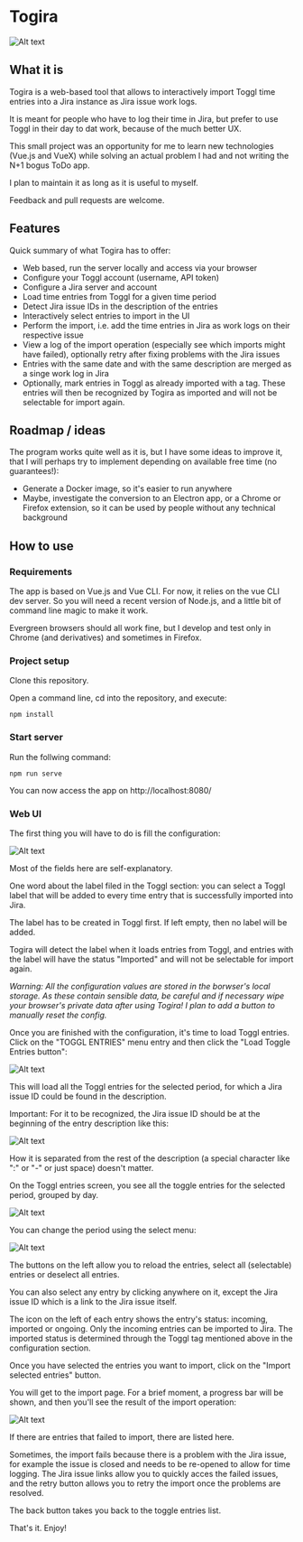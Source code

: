 # Togira

![Alt text](readme/screenshot_toggl_entries.png "Screenshot of the Toggl entries screen")

## What it is

Togira is a web-based tool that allows to interactively import Toggl time entries into a Jira instance as Jira issue work logs.

It is meant for people who have to log their time in Jira, but prefer to use Toggl in their day to dat work, because of the much better UX.

This small project was an opportunity for me to learn new technologies (Vue.js and VueX) while solving an actual problem I had and not writing the N+1 bogus ToDo app.

I plan to maintain it as long as it is useful to myself.

Feedback and pull requests are welcome. 

## Features

Quick summary of what Togira has to offer:

- Web based, run the server locally and access via your browser
- Configure your Toggl account (username, API token)
- Configure a Jira server and account
- Load time entries from Toggl for a given time period
- Detect Jira issue IDs in the description of the entries
- Interactively select entries to import in the UI
- Perform the import, i.e. add the time entries in Jira as work logs on their respective issue
- View a log of the import operation (especially see which imports might have failed), optionally retry after fixing problems with the Jira issues
- Entries with the same date and with the same description are merged as a singe work log in Jira
- Optionally, mark entries in Toggl as already imported with a tag. These entries will then be recognized by Togira as imported and will not be selectable for import again.

## Roadmap / ideas

The program works quite well as it is, but I have some ideas to improve it, that I will perhaps try to implement depending on available free time (no guarantees!):
- Generate a Docker image, so it's easier to run anywhere
- Maybe, investigate the conversion to an Electron app, or a Chrome or Firefox extension, so it can be used by people without any technical background

## How to use
### Requirements

The app is based on Vue.js and Vue CLI. For now, it relies on the vue CLI dev server. So you will need a recent version of Node.js, and a little bit of command line magic to make it work.

Evergreen browsers should all work fine, but I develop and test only in Chrome (and derivatives) and sometimes in Firefox. 

### Project setup
Clone this repository.

Open a command line, cd into the repository, and execute:

```
npm install
```

### Start server

Run the follwing command:
```
npm run serve
```

You can now access the app on http://localhost:8080/

### Web UI

The first thing you will have to do is fill the configuration:

![Alt text](readme/screenshot_config.png "Screenshot of the config screen")

Most of the fields here are self-explanatory.

One word about the label filed in the Toggl section: you can select a Toggl label that will be added to every time entry that is successfully imported into Jira.

The label has to be created in Toggl first. If left empty, then no label will be added.

Togira will detect the label when it loads entries from Toggl, and entries with the label will have the status "Imported" and will not be selectable for import again.

_Warning: All the configuration values are stored in the borwser's local storage. As these contain sensible data, be careful and if necessary wipe your browser's private data after using Togira! I plan to add a button to manually reset the config._

Once you are finished with the configuration, it's time to load Toggl entries. Click on the "TOGGL ENTRIES" menu entry and then click the "Load Toggle Entries button":
 
![Alt text](readme/screenshot_load_entries.png "Screenshot of the Toggl entries load button")

This will load all the Toggl entries for the selected period, for which a Jira issue ID could be found in the description.

Important: For it to be recognized, the Jira issue ID should be at the beginning of the entry description like this:

![Alt text](readme/screenshot_toggl_description.png "Screenshot of description in Toggl")

How it is separated from the rest of the description (a special character like ":" or "-" or just space) doesn't matter.

On the Toggl entries screen, you see all the toggle entries for the selected period, grouped by day.
 
 ![Alt text](readme/screenshot_toggl_entries.png "Screenshot of the Toggl entries screen")
 
You can change the period using the select menu:

![Alt text](readme/screenshot_period_select.png "Screenshot of the period select")

The buttons on the left allow you to reload the entries, select all (selectable) entries or deselect all entries.

You can also select any entry by clicking anywhere on it, except the Jira issue ID which is a link to the Jira issue itself.

The icon on the left of each entry shows the entry's status: incoming, imported or ongoing. Only the incoming entries can be imported to Jira. The imported status is determined through the Toggl tag mentioned above in the configuration section.

Once you have selected the entries you want to import, click on the "Import selected entries" button.

You will get to the import page. For a brief moment, a progress bar will be shown, and then you'll see the result of the import operation:

![Alt text](readme/screenshot_result.png "Screenshot of the import result screen")

If there are entries that failed to import, there are listed here. 

Sometimes, the import fails because there is a problem with the Jira issue, for example the issue is closed and needs to be re-opened to allow for time logging. The Jira issue links allow you to quickly acces the failed issues, and the retry button allows you to retry the import once the problems are resolved.

The back button takes you back to the toggle entries list.

That's it. Enjoy! 

